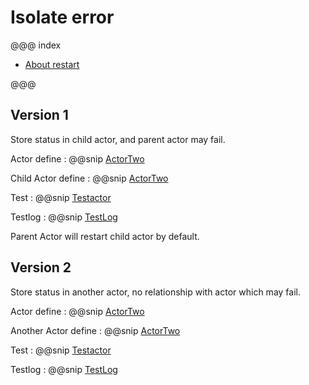 # Isolate error

@@@ index

 * [About restart](./reference.md)

@@@

## Version 1

Store status in child actor, and parent actor may fail.

Actor define
: @@snip [ActorTwo](/src/main/scala/akkadesign/start/ActorThree.scala)

Child Actor define
: @@snip [ActorTwo](/src/main/scala/akkadesign/start/ActorTwo.scala)

Test
: @@snip [Testactor](/src/main/scala/akkadesign/test/TestActorThree.scala)

Testlog
: @@snip [TestLog](../log/result3.log)

Parent Actor will restart child actor by default.

## Version 2

Store status in another actor, no relationship with actor which may fail.

Actor define
: @@snip [ActorTwo](/src/main/scala/akkadesign/start/ActorFour.scala)

Another Actor define
: @@snip [ActorTwo](/src/main/scala/akkadesign/start/ActorTwo.scala)

Test
: @@snip [Testactor](/src/main/scala/akkadesign/test/TestActorFour.scala)

Testlog
: @@snip [TestLog](../log/result4.log)

